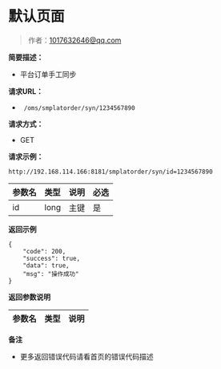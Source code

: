 # 默认页面

> 作者：1017632646@qq.com

**简要描述：** 

- 平台订单手工同步

**请求URL：** 
- ` /oms/smplatorder/syn/1234567890`
  
**请求方式：**
- GET 

**请求示例：** 
```
http://192.168.114.166:8181/smplatorder/syn/id=1234567890
```

|参数名|类型|说明|必选|
|:----    |:---|:----- |-----   |
|id |long   |主键|是|
 **返回示例**
``` 
{
    "code": 200,
    "success": true,
    "data": true,
    "msg": "操作成功"
}
```
 **返回参数说明** 

|参数名|类型|说明|
|:----    |:---|:----- |



 **备注** 

- 更多返回错误代码请看首页的错误代码描述
